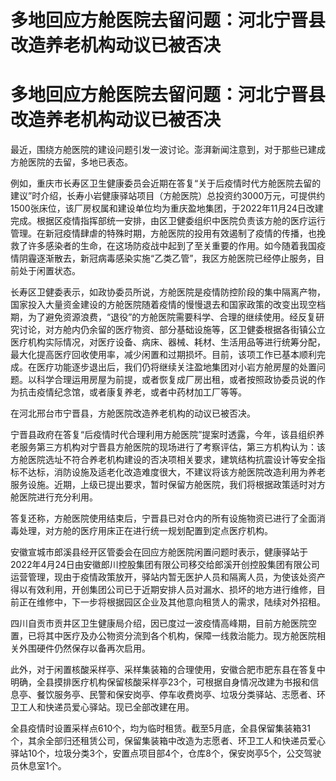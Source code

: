 # 多地回应方舱医院去留问题：河北宁晋县改造养老机构动议已被否决

# 多地回应方舱医院去留问题：河北宁晋县改造养老机构动议已被否决

最近，围绕方舱医院的建设问题引发一波讨论。澎湃新闻注意到，对于那些已建成方舱医院的去留，多地已表态。

例如，重庆市长寿区卫生健康委员会近期在答复“关于后疫情时代方舱医院去留的建议”时介绍，长寿小岩健康驿站项目（方舱医院）总投资约3000万元，可提供约1500张床位，该厂房权属和建设单位均为重庆盈地集团，于2022年11月24日改建完成。根据区疫情指挥部统一安排，由区卫健委组织中医院负责该方舱的医疗运行管理。在新冠疫情肆虐的特殊时期，方舱医院的投用有效遏制了疫情的传播，也挽救了许多感染者的生命，在这场防疫战中起到了至关重要的作用。如今随着我国疫情阴霾逐渐散去，新冠病毒感染实施“乙类乙管”，我区方舱医院已经停止服务，目前处于闲置状态。

长寿区卫健委表示，如政协委员所说，方舱医院是疫情防控阶段的集中隔离产物，国家投入大量资金建设的方舱医院随着疫情的慢慢退去和国家政策的改变出现空档期，为了避免资源浪费，“退役”的方舱医院需要科学、合理的继续使用。经反复研究讨论，对方舱内仍余留的医疗物资、部分基础设施等，区卫健委根据各街镇公立医疗机构实际情况，对医疗设备、病床、器械、耗材、生活用品等进行统筹分配，最大化提高医疗回收使用率，减少闲置和过期损坏。目前，该项工作已基本顺利完成。在医疗功能逐步退出后，我们仍将继续关注盈地集团对小岩方舱房屋的处置问题。以科学合理运用房屋为前提，或者恢复成厂房出租，或者按照政协委员说的作为抗击疫情纪念馆，或者康复养老，或者中药材加工厂等等。

在河北邢台市宁晋县，方舱医院改造养老机构的动议已被否决。

宁晋县政府在答复“后疫情时代合理利用方舱医院”提案时透露，今年，该县组织养老服务第三方机构对宁晋县方舱医院的现场进行了考察评估，第三方机构认为：该方舱医院选址不符合养老机构建设的否决项相关要求，建筑结构抗震设计等安全指标不达标，消防设施及适老化改造难度很大，不建议将该方舱医院改造利用为养老服务设施。近期，上级已提出要求，暂时保留方舱医院，我们将根据政策适时对方舱医院进行充分利用。

答复还称，方舱医院使用结束后，宁晋县已对仓内的所有设施物资已进行了全面消毒处理，对方舱的医疗用床正在进行统一规划配置到定点医疗机构。

安徽宣城市郎溪县经开区管委会在回应方舱医院闲置问题时表示，健康驿站于2022年4月24日由安徽郎川控股集团有限公司移交给郎溪开创控股集团有限公司运营管理，现由于疫情政策放开，驿站内暂无医护人员和隔离人员，为使该处资产得以有效利用，开创集团公司已于近期安排人员对漏水、损坏的地方进行维修，目前正在维修中，下一步将根据园区企业及其他意向租赁人的需求，陆续对外招租。

四川自贡市贡井区卫生健康局介绍，因已度过一波疫情高峰期，目前方舱医院空置，已将其中医疗及办公物资分流到各个机构，保障一线救治能力。现方舱医院相关外围硬件仍然保存以备再次启用。

此外，对于闲置核酸采样亭、采样集装箱的合理使用，安徽合肥市肥东县在答复中明确，全县摸排医疗机构保留核酸采样亭23个，可根据自身情况改建为书报和信息亭、餐饮服务亭、民警和保安岗亭、停车收费岗亭、垃圾分类驿站、志愿者、环卫工人和快递员爱心驿站。现已全部改建在用。

全县疫情时设置采样点610个，均为临时租赁。截至5月底，全县保留集装箱31个，其余全部归还租赁公司，保留集装箱中改造为志愿者、环卫工人和快递员爱心驿站10个，垃圾分类3个，安置点项目部4个，仓库8个，保安岗亭5个，公交驾驶员休息室1个。

